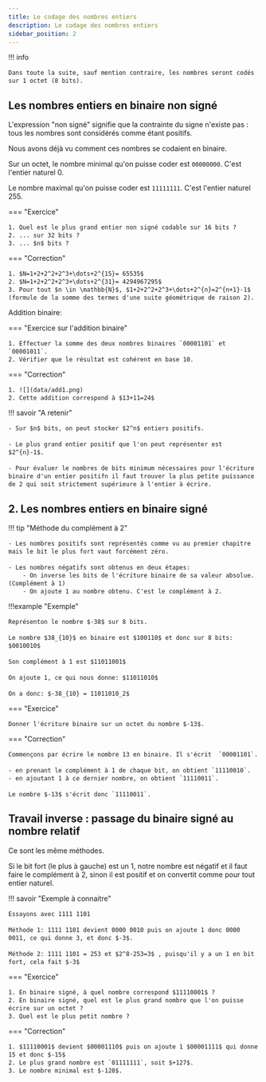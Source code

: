 ```yaml
---
title: Le codage des nombres entiers
description: Le codage des nombres entiers
sidebar_position: 2
---
```


!!! info

    Dans toute la suite, sauf mention contraire, les nombres seront codés sur 1 octet (8 bits).

## Les nombres entiers en binaire non signé

L'expression "non signé" signifie que la contrainte du signe n'existe pas : tous les nombres sont considérés comme étant positifs.

Nous avons déjà vu comment ces nombres se codaient en binaire.

Sur un octet, le nombre minimal qu'on puisse coder est `00000000`. C'est l'entier naturel 0.

Le nombre maximal qu'on puisse coder est `11111111`. C'est l'entier naturel 255.

=== "Exercice"

    1. Quel est le plus grand entier non signé codable sur 16 bits ?
    2. ... sur 32 bits ?
    3. ... $n$ bits ?

=== "Correction"

    1. $N=1+2+2^2+2^3+\dots+2^{15}= 65535$
    2. $N=1+2+2^2+2^3+\dots+2^{31}= 4294967295$
    3. Pour tout $n \in \mathbb{N}$, $1+2+2^2+2^3+\dots+2^{n}=2^{n+1}-1$ (formule de la somme des termes d'une suite géométrique de raison 2).

Addition binaire:

=== "Exercice sur l'addition binaire"

    1. Effectuer la somme des deux nombres binaires `00001101` et `00001011`.
    2. Vérifier que le résultat est cohérent en base 10.

=== "Correction"

    1. ![](data/add1.png)
    2. Cette addition correspond à $13+11=24$

!!! savoir "A retenir"

    - Sur $n$ bits, on peut stocker $2^n$ entiers positifs.

    - Le plus grand entier positif que l'on peut représenter est $2^{n}-1$.

    - Pour évaluer le nombres de bits minimum nécessaires pour l'écriture binaire d'un entier positifn il faut trouver la plus petite puissance de 2 qui soit strictement supérieure à l'entier à écrire.

## 2. Les nombres entiers en binaire signé

!!! tip "Méthode du complément à 2"

    - Les nombres positifs sont représentés comme vu au premier chapitre mais le bit le plus fort vaut forcément zéro.

    - Les nombres négatifs sont obtenus en deux étapes:
        - On inverse les bits de l'écriture binaire de sa valeur absolue. (Complément à 1)
        - On ajoute 1 au nombre obtenu. C'est le complément à 2.

!!!example "Exemple"

    Représenton le nombre $-38$ sur 8 bits.

    Le nombre $38_{10}$ en binaire est $100110$ et donc sur 8 bits: $0010010$

    Son complément à 1 est $11011001$

    On ajoute 1, ce qui nous donne: $11011010$

    On a donc: $-38_{10} = 11011010_2$

=== "Exercice"

    Donner l'écriture binaire sur un octet du nombre $-13$.

=== "Correction"

    Commençons par écrire le nombre 13 en binaire. Il s'écrit  `00001101`.

    - en prenant le complément à 1 de chaque bit, on obtient `11110010`.
    - en ajoutant 1 à ce dernier nombre, on obtient `11110011`.

    Le nombre $-13$ s'écrit donc `11110011`.

## Travail inverse : passage du binaire signé au nombre relatif

Ce sont les même méthodes.

Si le bit fort (le plus à gauche) est un 1, notre nombre est négatif et il faut faire le complément à 2, sinon il est positif et on convertit comme pour tout entier naturel.

!!! savoir "Exemple à connaitre"

    Essayons avec 1111 1101

    Méthode 1: 1111 1101 devient 0000 0010 puis on ajoute 1 donc 0000 0011, ce qui donne 3, et donc $-3$.

    Méthode 2: 1111 1101 = 253 et $2^8-253=3$ , puisqu'il y a un 1 en bit fort, cela fait $-3$

=== "Exercice"

    1. En binaire signé, à quel nombre correspond $11110001$ ?
    2. En binaire signé, quel est le plus grand nombre que l'on puisse écrire sur un octet ?
    3. Quel est le plus petit nombre ?

=== "Correction"

    1. $11110001$ devient $00001110$ puis on ajoute 1 $00001111$ qui donne 15 et donc $-15$
    2. Le plus grand nombre est `01111111`, soit $+127$.
    3. Le nombre minimal est $-128$.
